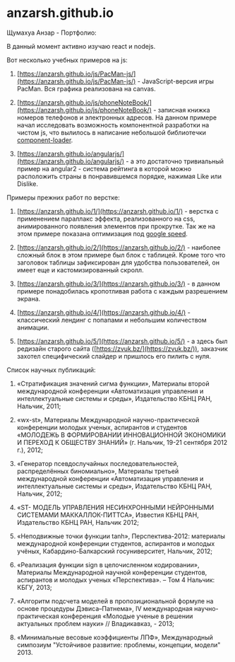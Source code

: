 # anzarsh.github.io

Щумахуа Анзар - Портфолио:

В данный момент активно изучаю react и nodejs.

Вот несколько учебных примеров на js:

1. [https://anzarsh.github.io/js/PacMan-js/](https://anzarsh.github.io/js/PacMan-js/) - JavaScript-версия игры PacMan. Вся графика реализована на canvas.

2. [https://anzarsh.github.io/js/phoneNoteBook/](https://anzarsh.github.io/js/phoneNoteBook/) - записная книжка номеров телефонов и электронных адресов. На данном примере начал исследовать возможность компонентной разработки на чистом js, что вылилось в написание небольшой библиотечки [component-loader](https://github.com/anzarsh/component-loader).

3. [https://anzarsh.github.io/angularjs/](https://anzarsh.github.io/angularjs/) - а это достаточно тривиальный пример на angular2 - система рейтинга в которой можно расположить страны в понравившемся порядке, нажимая Like или Dislike.

Примеры прежних работ по верстке:

1. [https://anzarsh.github.io/1/](https://anzarsh.github.io/1/) - верстка с применением параллакс эффекта, реализованного на css, 
анимированного появления элементов при прокрутке. Так же на этом примере показана оптимизация под [google speed](https://developers.google.com/speed/pagespeed/insights/?url=https%3A%2F%2Fanzarsh.github.io%2F1%2F&tab=mobile).

2. [https://anzarsh.github.io/2/](https://anzarsh.github.io/2/) - наиболее сложный блок в этом примере был блок с таблицей. Кроме того что заголовок таблицы зафиксирован для удобства пользователей, он имеет еще и кастомизированный скролл.

3. [https://anzarsh.github.io/3/](https://anzarsh.github.io/3/) - в данном примере понадобилась кропотливая работа с каждым разрешением экрана.

4. [https://anzarsh.github.io/4/](https://anzarsh.github.io/4/) - классический лендинг с попапами и небольшим количеством анимации.

5. [https://anzarsh.github.io/5/](https://anzarsh.github.io/5/) - а здесь был редизайн старого сайта ([https://zvuk.bz/](https://zvuk.bz/)), заказчик захотел специфический слайдер и пришлось его пилить с нуля.

Список научных публикаций:

1.	«Стратификация значений сигма функции», Материалы второй международной конференции «Автоматизация управления и интеллектуальные системы и среды», Издательство КБНЦ РАН, Нальчик, 2011;

2.	«wx-st», Материалы Международной научно-практической конференции молодых ученых, аспирантов и студентов «МОЛОДЕЖЬ В ФОРМИРОВАНИИ ИННОВАЦИОННОЙ ЭКОНОМИКИ И ПЕРЕХОД К ОБЩЕСТВУ ЗНАНИЙ» (г. Нальчик, 19-21 сентября 2012 г.), 2012;

3.	«Генератор псевдослучайных последовательностей, распределённых биномиально», Материалы третьей международной конференции «Автоматизация управления и интеллектуальные системы и среды», Издательство КБНЦ РАН, Нальчик, 2012;

4.	«ST- МОДЕЛЬ УПРАВЛЕНИЯ НЕСИНХРОННЫМИ НЕЙРОННЫМИ СИСТЕМАМИ МАККАЛЛОК-ПИТТСА», Известия КБНЦ РАН, Издательство КБНЦ РАН, Нальчик 2012;

5.	«Неподвижные точки функции tanh», Перспектива-2012: материалы международной конференции студентов, аспирантов и молодых учёных, Кабардино-Балкарский госуниверситет, Нальчик, 2012;

6. «Реализация функции sign в целочисленном кодировании», Материалы Международной научной конференции студентов, аспирантов и молодых ученых «Перспектива». – Том 4 Нальчик: КБГУ, 2013; 

7. «Алгоритм подсчета моделей в пропозициональной формуле на основе процедуры Дэвиса–Патнема», IV международная научно-практическая конференция «Молодые ученые в решении актуальных проблем науки» // Владикавказ, - 2013; 

8. «Минимальные весовые коэффициенты ЛПФ», Международный симпозиум "Устойчивое развитие: проблемы, концепции, модели" 2013. 
